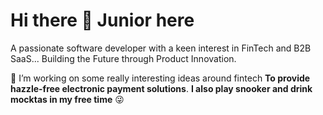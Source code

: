 # Hi there 👋 Junior here

A passionate software developer with a keen interest in FinTech and B2B SaaS... Building the Future through Product Innovation.

💫 I’m working on some really interesting ideas around fintech **To provide hazzle-free electronic payment solutions**. **I also play snooker and drink mocktas in my free time** 😜



